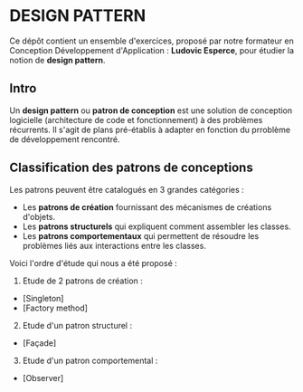 # DESIGN PATTERN

Ce dépôt contient un ensemble d'exercices, proposé par notre formateur en Conception Développement d'Application : **Ludovic Esperce**, pour étudier la notion de **design pattern**.

## Intro

Un **design pattern** ou **patron de conception** est une solution de conception logicielle (architecture de code et fonctionnement) à des problèmes récurrents.
Il s'agit de plans pré-établis à adapter en fonction du prroblème de développement rencontré.

## Classification des patrons de conceptions

Les patrons peuvent être catalogués en 3 grandes catégories :
- Les **patrons de création** fournissant des mécanismes de créations d'objets.
- Les **patrons structurels** qui expliquent comment assembler les classes.
- Les **patrons comportementaux** qui permettent de résoudre les problèmes liés aux interactions entre les classes.

Voici l'ordre d'étude qui nous a été proposé :
1. Etude de 2 patrons de création :
- [Singleton]
- [Factory method]
2. Etude d'un patron structurel :
- [Façade]
3. Etude d'un patron comportemental :
- [Observer]
